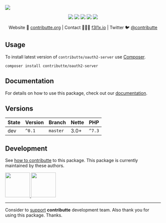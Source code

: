 ![](https://heatbadger.now.sh/github/readme/contributte/oauth2-server/)

<p align=center>
  <a href="https://travis-ci.org/contributte/oauth2-server"><img src="https://img.shields.io/travis/contributte/oauth2-server.svg?style=flat-square"></a>
  <a href="https://coveralls.io/r/contributte/oauth2-server"><img src="https://img.shields.io/coveralls/contributte/oauth2-server.svg?style=flat-square"></a>
  <a href="https://packagist.org/packages/contributte/oauth2-server"><img src="https://img.shields.io/packagist/dm/contributte/oauth2-server.svg?style=flat-square"></a>
  <a href="https://packagist.org/packages/contributte/oauth2-server"><img src="https://img.shields.io/packagist/v/contributte/oauth2-server.svg?style=flat-square"></a>
  <a href="http://bit.ly/ctteg"><img src="https://img.shields.io/gitter/room/contributte/contributte.svg?style=flat-square"></a>
<p>

<p align=center>
Website 🚀 <a href="https://contributte.org">contributte.org</a> | Contact 👨🏻‍💻 <a href="https://f3l1x.io">f3l1x.io</a> | Twitter 🐦 <a href="https://twitter.com/contributte">@contributte</a>
</p>

## Usage

To install latest version of `contributte/oauth2-server` use [Composer](https://getcomposer.com).

```
composer install contributte/oauth2-server
```

## Documentation

For details on how to use this package, check out our [documentation](.docs).

## Versions

| State       | Version | Branch   | Nette | PHP     |
|-------------|---------|----------|-------|---------|
| dev         | `^0.1`  | `master` | 3.0+  | `^7.3`  |

## Development

See [how to contributte](https://contributte.org) to this package. This package is currently maintained by these authors.

<a href="https://github.com/Vody105">
    <img width="80" height="80" src="https://avatars2.githubusercontent.com/u/22433893?v=3&s=80">
</a>
<a href="https://github.com/vojtamares">
    <img width="80" height="80" src="https://avatars0.githubusercontent.com/u/7180610?s=80&v=4">
</a>

-----

Consider to [support](https://contributte.com/partners) **contributte** development team.
Also thank you for using this package. Thanks.
